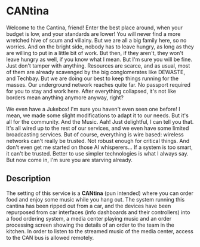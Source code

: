 CANtina
=======
Welcome to the Cantina, friend! Enter the best place around, when your budget is low, and your standards are lower! You will never find a more wretched hive of scum and villainy. But we are all a big family here, so no worries. And on the bright side, nobody has to leave hungry, as long as they are willing to put in a little bit of work. But then, if they aren't, they won't leave hungry as well, if you know what I mean. But I'm sure you will be fine. Just don't tamper with anything. Resources are scarce, and as usual, most of them are already scavenged by the big conglomerates like DEWASTE, and Techbay. But we are doing our best to keep things running for the masses. Our underground network reaches quite far. No passport required for you to stay and work here. After everything collapsed, it's not like borders mean anything anymore anyway, right?

We even have a Jukebox! I'm sure you haven't even seen one before! I mean, we made some slight modifications to adapt it to our needs. But it's all for the community. And the Music. Aah! Just delightful, I can tell you that. It's all wired up to the rest of our services, and we even have some limited broadcasting services. But of course, everything is wire based: wireless networks can't really be trusted. Not robust enough for critical things. And don't even get me started on those AI whisperers... If a system is too smart, it can't be trusted. Better to use simpler technologies is what I always say. But now come in, I'm sure you are starving already.


Description
-----------
The setting of this service is a **CANtina** (pun intended) where you can order food and enjoy some music while you hang out. The system running this cantina has been ripped out from a car, and the devices have been repurposed from car interfaces (info dashboards and their controllers) into a food ordering system, a media center playing music and an order processing screen showing the details of an order to the team in the kitchen. In order to listen to the streamed music of the media center, access to the CAN bus is allowed remotely.
